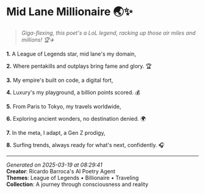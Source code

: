 # Mid Lane Millionaire 🌏✨

> *Giga-flexing, this poet's a LoL legend, racking up those air miles and millions! 🏆✈️*

**1.** A League of Legends star, mid lane's my domain,


**2.** Where pentakills and outplays bring fame and glory. 🏆


**3.** My empire's built on code, a digital fort,


**4.** Luxury's my playground, a billion points scored. 💰


**5.** From Paris to Tokyo, my travels worldwide,


**6.** Exploring ancient wonders, no destination denied. 🌍


**7.** In the meta, I adapt, a Gen Z prodigy,


**8.** Surfing trends, always ready for what's next, confidently. 🎧



---

*Generated on 2025-03-19 at 08:29:41*  
**Creator**: Ricardo Barroca's AI Poetry Agent  
**Themes**: League of Legends • Billionaire • Traveling  
**Collection**: A journey through consciousness and reality